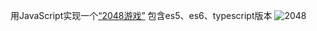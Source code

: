 用JavaScript实现一个[“2048游戏”](https://baike.so.com/doc/9204693-9537967.html)
包含es5、es6、typescript版本
![2048](https://p2.ssl.qhimg.com/t016b5cbd7e885bb0e5.png)



